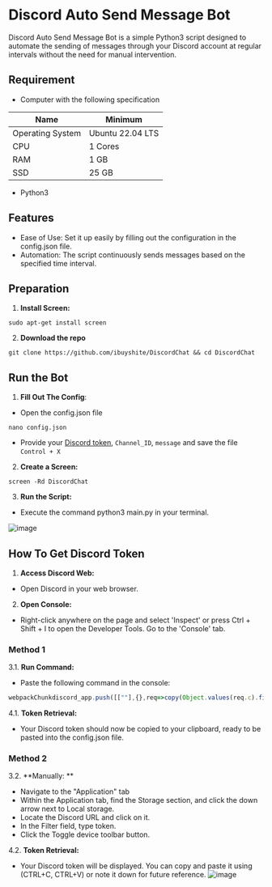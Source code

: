 # Discord Auto Send Message Bot
Discord Auto Send Message Bot is a simple Python3 script designed to automate the sending of messages through your Discord account at regular intervals without the need for manual intervention.

## Requirement
- Computer with the following specification

| Name | Minimum |
| ------------- | ------------- |
| Operating System  | Ubuntu 22.04 LTS  |
| CPU  | 1 Cores  |
| RAM  | 1 GB  |
| SSD  | 25 GB  |
- Python3

## Features
- Ease of Use: Set it up easily by filling out the configuration in the config.json file.
- Automation: The script continuously sends messages based on the specified time interval.

## Preparation
1. **Install Screen:**
```
sudo apt-get install screen
```
2. **Download the repo**
```
git clone https://github.com/ibuyshite/DiscordChat && cd DiscordChat
```

## Run the Bot
1. **Fill Out The Config**:
- Open the config.json file
```
nano config.json
```
- Provide your [Discord token](#How-To-Get-Discord-Token), `Channel_ID`, `message` and save the file ```Control + X```
2. **Create a Screen:**
```
screen -Rd DiscordChat
```
3. **Run the Script:**
- Execute the command python3 main.py in your terminal.
  
![image](https://github.com/nmluthfi/Discord-Auto-Send-Message-Bot/assets/33769324/03101b10-2cf4-4246-8b8a-031fe5d806ae)


## How To Get Discord Token

1. **Access Discord Web:**
- Open Discord in your web browser.
2. **Open Console:**
-  Right-click anywhere on the page and select 'Inspect' or press Ctrl + Shift + I to open the Developer Tools. Go to the 'Console' tab.

### Method 1
3.1. **Run Command:**
- Paste the following command in the console:
```js
webpackChunkdiscord_app.push([[""],{},req=>copy(Object.values(req.c).find(x => x?.exports?.default?.getToken).exports.default.getToken())])
```
4.1. **Token Retrieval:**
- Your Discord token should now be copied to your clipboard, ready to be pasted into the config.json file.

### Method 2
3.2. **Manually: **
- Navigate to the "Application" tab
- Within the Application tab, find the Storage section, and click the down arrow next to Local storage.
- Locate the Discord URL and click on it.
- In the Filter field, type token.
- Click the Toggle device toolbar button.
  
4.2. **Token Retrieval:**
- Your Discord token will be displayed. You can copy and paste it using (CTRL+C, CTRL+V) or note it down for future reference.
![image](https://github.com/nmluthfi/Discord-Auto-Send-Message-Bot/assets/33769324/958df214-cd89-4dd1-b356-8af2c67d3504)

